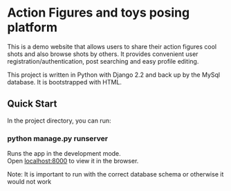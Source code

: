 # Action Figures and toys posing platform

This is a demo website that allows users to share their action figures cool shots and also browse shots by others. It 
provides convenient user registration/authentication, post searching and easy profile editing. 

This project is written in Python with Django 2.2 and back up by the MySql database. It is bootstrapped with HTML.

## Quick Start

In the project directory, you can run:

### python manage.py runserver

Runs the app in the development mode.<br>
Open [localhost:8000](localhost:8000) to view it in the browser.

Note: It is important to run with the correct database schema or otherwise it would not work
